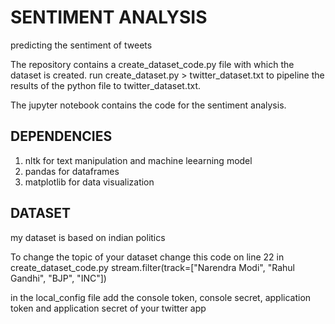 # SENTIMENT ANALYSIS

predicting the sentiment of tweets

The repository contains a create_dataset_code.py file with which the dataset is created. 
run create_dataset.py > twitter_dataset.txt to pipeline the results of the python file to twitter_dataset.txt.

The jupyter notebook contains the code for the sentiment analysis.

## DEPENDENCIES 

1. nltk for text manipulation and machine leearning model
2. pandas for dataframes
3. matplotlib for data visualization

## DATASET

my dataset is based on indian politics

To change the topic of your dataset change this code on line 22 in create_dataset_code.py
stream.filter(track=["Narendra Modi", "Rahul Gandhi", "BJP", "INC"])

in the local_config file add the console token, console secret, application token and application secret of your twitter app
